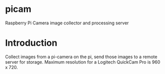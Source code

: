 # picam
Raspberry Pi Camera image collector and processing server

# Introduction

Collect images from a pi-camera on the pi, send those images
to a remote server for storage. Maximum resolution for a
Logitech QuickCam Pro is 960 x 720.
